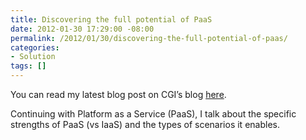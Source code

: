 ```yaml
---
title: Discovering the full potential of PaaS
date: 2012-01-30 17:29:00 -08:00
permalink: /2012/01/30/discovering-the-full-potential-of-paas/
categories:
- Solution
tags: []
---
```

<p>You can read my latest blog post on CGI’s blog <a href="http://www.cgi.com/en/blog/cloud/paas-potential">here</a>.</p>  <p>Continuing with Platform as a Service (PaaS), I talk about the specific strengths of PaaS (vs IaaS) and the types of scenarios it enables.</p>